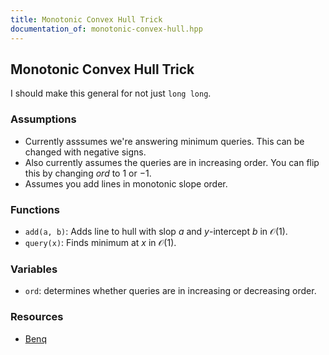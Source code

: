 ```yaml
---
title: Monotonic Convex Hull Trick
documentation_of: monotonic-convex-hull.hpp
---
```


## Monotonic Convex Hull Trick

I should make this general for not just `long long`. 

### Assumptions
- Currently asssumes we're answering minimum queries. This can be changed with negative signs. 
- Also currently assumes the queries are in increasing order. You can flip this by changing $ord$ to $1$ or $-1$. 
- Assumes you add lines in monotonic slope order. 

### Functions
- `add(a, b)`: Adds line to hull with slop $a$ and $y$-intercept $b$ in $\mathcal O(1)$. 
- `query(x)`: Finds minimum at $x$ in $\mathcal O(1)$. 

### Variables
- `ord`: determines whether queries are in increasing or decreasing order. 

### Resources
- [Benq](https://github.com/bqi343/USACO/blob/4aa96cd195a770c3a7f8977441020036d84b4f24/Implementations/content/data-structures/STL%20(5)/LCDeque.h)